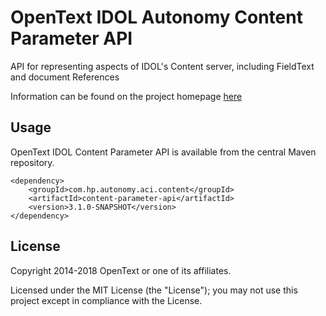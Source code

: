 # OpenText IDOL Autonomy Content Parameter API

API for representing aspects of IDOL's Content server, including FieldText and document References

Information can be found on the project homepage [here](http://opentext-idol.github.io/java-content-parameter-api)

## Usage

OpenText IDOL Content Parameter API is available from the central Maven repository.

    <dependency>
        <groupId>com.hp.autonomy.aci.content</groupId>
        <artifactId>content-parameter-api</artifactId>
        <version>3.1.0-SNAPSHOT</version>
    </dependency>

## License

Copyright 2014-2018 OpenText or one of its affiliates.

Licensed under the MIT License (the "License"); you may not use this project except in compliance with the License.

